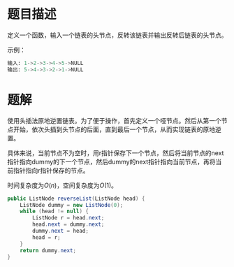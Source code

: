 # 题目描述


定义一个函数，输入一个链表的头节点，反转该链表并输出反转后链表的头节点。

示例：

```python
输入: 1->2->3->4->5->NULL
输出: 5->4->3->2->1->NULL
```

# 题解

使用头插法原地逆置链表。为了便于操作，首先定义一个哑节点。然后从第一个节点开始，依次头插到头节点的后面，直到最后一个节点，从而实现链表的原地逆置。

具体来说，当前节点不为空时，用r指针保存下一个节点，然后将当前节点的next指针指向dummy的下一个节点，然后dummy的next指针指向当前节点，再将当前指针指向r指针保存的节点。

时间复杂度为$O(n)$，空间复杂度为$O(1)$。

```java
public ListNode reverseList(ListNode head) {
    ListNode dummy = new ListNode(0);
    while (head != null) {
        ListNode r = head.next;
        head.next = dummy.next;
        dummy.next = head;
        head = r;
    }
    return dummy.next;
}
```